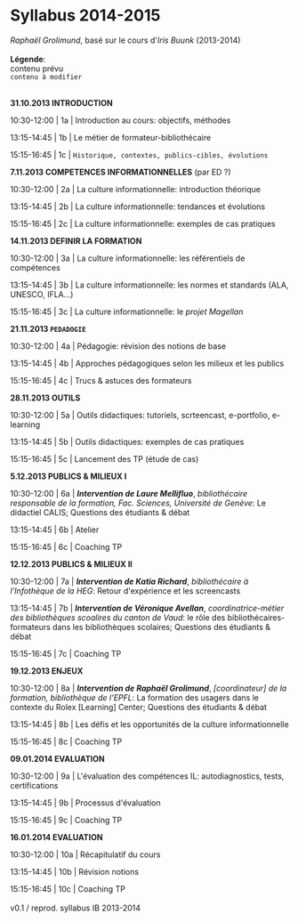 # Syllabus 2014-2015

*Raphaël Grolimund*, basé sur le cours d'*Iris Buunk* (2013-2014)<br/>
<br/>
**Légende**:<br/>
contenu prévu<br/>
`contenu à modifier`<br/>
<br/>

**31.10.2013 INTRODUCTION**

10:30-12:00 | 1a | Introduction au cours: objectifs, méthodes

13:15-14:45 | 1b | Le métier de formateur-bibliothécaire

15:15-16:45 | 1c | `Historique, contextes, publics-cibles, évolutions`


**7.11.2013 COMPETENCES INFORMATIONNELLES** (par ED ?)

10:30-12:00 | 2a | La culture informationnelle: introduction théorique

13:15-14:45 | 2b | La culture informationnelle: tendances et évolutions

15:15-16:45 | 2c | La culture informationnelle: exemples de cas pratiques


**14.11.2013 DEFINIR LA FORMATION**

10:30-12:00 | 3a | La culture informationnelle: les référentiels de compétences

13:15-14:45 | 3b | La culture informationnelle: les normes et standards (ALA, UNESCO, IFLA...)

15:15-16:45 | 3c | La culture informationnelle: le *projet Magellan*


**21.11.2013 `PEDADOGIE`**

10:30-12:00 | 4a | Pédagogie: révision des notions de base

13:15-14:45 | 4b | Approches pédagogiques selon les milieux et les publics

15:15-16:45 | 4c | Trucs & astuces des formateurs


**28.11.2013 OUTILS**

10:30-12:00 | 5a | Outils didactiques: tutoriels, scrteencast, e-portfolio, e-learning

13:15-14:45 | 5b | Outils didactiques: exemples de cas pratiques

15:15-16:45 | 5c | Lancement des TP (étude de cas)


**5.12.2013 PUBLICS & MILIEUX I**

10:30-12:00 | 6a | ***Intervention de Laure Mellifluo***, *bibliothécaire responsable de la formation, Fac. Sciences, Université de Genève*: Le didactiel CALIS; Questions des étudiants & débat

13:15-14:45 | 6b | Atelier

15:15-16:45 | 6c | Coaching TP


**12.12.2013 PUBLICS & MILIEUX II**

10:30-12:00 | 7a | ***Intervention de Katia Richard***, *bibliothécaire à l'Infothèque de la HEG*: Retour d'expérience et les screencasts

13:15-14:45 | 7b | ***Intervention de Véronique Avellan***, *coordinatrice-métier des bibliothèques scoalires du canton de Vaud*: le rôle des bibliothécaires-formateurs dans les bibliothèques scolaires; Questions des étudiants & débat

15:15-16:45 | 7c | Coaching TP


**19.12.2013 ENJEUX**

10:30-12:00 | 8a | ***Intervention de Raphaël Grolimund***, *[coordinateur] de la formation, bibliothèque de l'EPFL*: La formation des usagers dans le contexte du Rolex [Learning] Center; Questions des étudiants & débat

13:15-14:45 | 8b | Les défis et les opportunités de la culture informationnelle

15:15-16:45 | 8c | Coaching TP


**09.01.2014 EVALUATION**

10:30-12:00 | 9a | L'évaluation des compétences IL: autodiagnostics, tests, certifications

13:15-14:45 | 9b | Processus d'évaluation

15:15-16:45 | 9c | Coaching TP


**16.01.2014 EVALUATION**

10:30-12:00 | 10a | Récapitulatif du cours

13:15-14:45 | 10b | Révision notions

15:15-16:45 | 10c | Coaching TP<br/>
<br/>
v0.1 / reprod. syllabus IB 2013-2014

